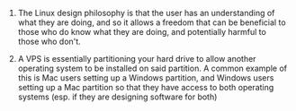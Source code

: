 1. The Linux design philosophy is that the user has an understanding of what they are doing, and so it allows a freedom that can be beneficial to those who do know what they are doing, and potentially harmful to those who don't. 

2. A VPS is essentially partitioning your hard drive to allow another operating system to be installed on said partition.  A common example of this is Mac users setting up a Windows partition, and Windows users setting up a Mac partition so that they have access to both operating systems (esp. if they are designing software for both)